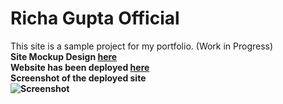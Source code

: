 # Richa Gupta Official
This site is a sample project for my portfolio. (Work in Progress)
<br>
<strong>
  Site Mockup Design <a href="https://www.behance.net/gallery/106492727/RICHA-GUPTA-WEBSITE" target="_blank"> here </a> <br>
  Website has been deployed <a href="https://www.abhijitrout.dev/" target="_blank"> here </a> 
</strong>
<br>
<strong> Screenshot of the deployed site <strong>
<br>
![Screenshot](https://firebasestorage.googleapis.com/v0/b/fir-demo-7bbf9.appspot.com/o/screencapture-abhijitrout-dev-2021-01-14-20_49_00.png?alt=media&token=34bff4e9-c18b-407f-b46a-e5ea2bafdba1)

 

